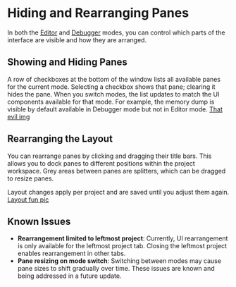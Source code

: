 # Hiding and Rearranging Panes
In both the [Editor]() and [Debugger]() modes, you can control which parts of the interface are visible and how they are arranged.

## Showing and Hiding Panes
A row of checkboxes at the bottom of the window lists all available panes for the current mode. Selecting a checkbox shows that pane; clearing it hides the pane.
When you switch modes, the list updates to match the UI components available for that mode.
For example, the memory dump is visible by default available in Debugger mode but not in Editor mode.
[That evil img]()

## Rearranging the Layout
You can rearrange panes by clicking and dragging their title bars.
This allows you to dock panes to different positions within the project workspace.
Grey areas between panes are splitters, which can be dragged to resize panes.

Layout changes apply per project and are saved until you adjust them again.
[Layout fun pic]()

## Known Issues
* **Rearrangement limited to leftmost project**: Currently, UI rearrangement is only available for the leftmost project tab. Closing the leftmost project enables rearrangement in other tabs.
* **Pane resizing on mode switch**: Switching between modes may cause pane sizes to shift gradually over time.
These issues are known and being addressed in a future update.
